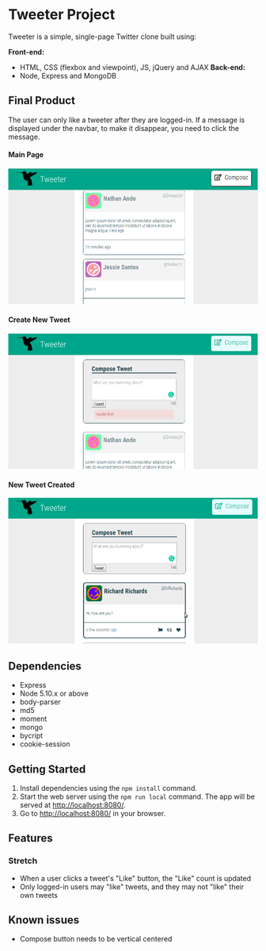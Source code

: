 # Tweeter Project

Tweeter is a simple, single-page Twitter clone built using:

**Front-end:**
* HTML, CSS (flexbox and viewpoint), JS, jQuery and AJAX
**Back-end:**
* Node, Express and MongoDB

## Final Product

The user can only like a tweeter after they are logged-in.
If a message is displayed under  the navbar, to make it disappear, you need to click the message.

#### Main Page
![Image of Main Page](./public/images/main.png)

#### Create New Tweet
![Image of Create New Tweet](./public/images/new-tweet.png)

#### New Tweet Created
![Image of New Tweet Created](./public/images/new-tweet-created.png)

## Dependencies

- Express
- Node 5.10.x or above
- body-parser
- md5
- moment
- mongo
- bycript
- cookie-session

## Getting Started

1. Install dependencies using the `npm install` command.
2. Start the web server using the `npm run local` command. The app will be served at <http://localhost:8080/>.
3. Go to <http://localhost:8080/> in your browser.

## Features

### Stretch

* When a user clicks a tweet's "Like" button, the "Like" count is updated
* Only logged-in users may "like" tweets, and they may not "like" their own tweets

## Known issues

* Compose button needs to be vertical centered